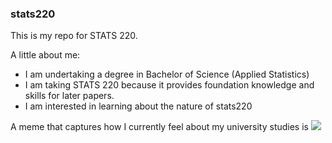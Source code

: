 ### stats220

This is my repo for STATS 220. 

A little about me:

- I am undertaking a degree in Bachelor of Science (Applied Statistics)
- I am taking STATS 220 because it provides foundation knowledge and skills for later papers.
- I am interested in learning about the nature of stats220

A meme that captures how I currently feel about my university studies is ![](https://c.tenor.com/8druEACXtX8AAAAd/tenor.gif)
